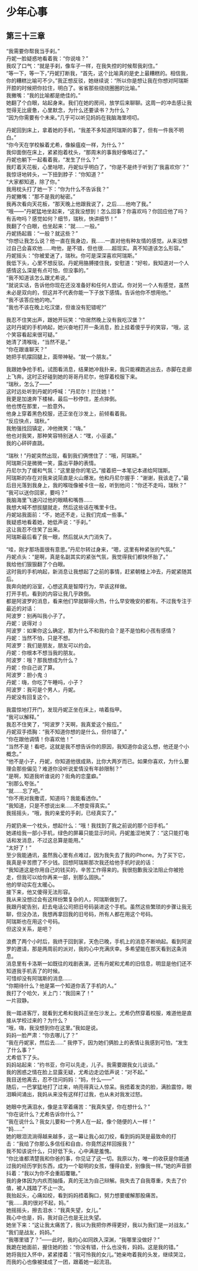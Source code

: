 # 少年心事

## 第三十三章

“我需要你帮我当手刹。”  
丹妮一脸疑惑地看着我：“你说啥？”  
我叹了口气：“就是手刹，像车子一样，在我失控的时候帮我刹住。”  
“等一下，等一下，”丹妮打断我，“首先，这个比喻真的是史上最糟糕的。相信我，你的糟糕比喻可不少。”我正想反驳，她继续说：“所以你是想让我在你想对阿瑞斯开腔的时候把你拉住，明白了。省省那些绕绕圈圈的比喻。”  
我撇嘴：“我的比喻都是绝佳的。”  
她翻了个白眼，站起身来。我们在她的房间，放学后来聊聊。这周一的冲击感让我觉得无比疲惫，心里默念，为什么还要读书？为什么？  
“因为你需要有个未来。”几乎可以听见妈妈在我脑海里唠叨。  

丹妮回到床上，拿着她的手机，“我差不多知道阿瑞斯的事了，但有一件我不明白。”  
“你今天在学校躲着尤希，像躲瘟疫一样，为什么？”  
我仰面倒在床上，紧紧抱着枕头，“那周末的事我好像略过了。”  
丹妮也躺下一起看着我，“发生了什么？”  
我盯着天花板，心里咕哝，丹妮似乎明白了，“你是不是终于听到了‘我喜欢你’？”  
我惊讶地转头，一下扭到脖子：“你知道？”  
“大家都知道，除了你。”  
我用枕头打了她一下：“你为什么不告诉我？”  
丹妮撇嘴：“那不是我的秘密。”  
我再次看向天花板，“那天晚上他跟我说了，之后……他吻了我。”  
“哦——”丹妮猛地坐起来，“这我没想到！怎么回事？你喜欢吗？你回应他了吗？有舌吻吗？感觉如何？细节，瑞秋，快讲细节！”  
我翻了个白眼，也坐起来：“就……一般。”  
丹妮扬起眉：“一般？就这些？”  
“你想让我怎么说？他一直在我身边，我……一直对他有种友情的感觉。从来没想过自己会喜欢他……吻他，是不错，但也很……超现实。真不知道该怎么形容。”  
丹妮摇头：“你被爱迷了，瑞秋。你可是深深喜欢阿瑞斯。”  
我低下头，心里不想反驳。丹妮用胳膊搂住我，安慰道：“好啦，我知道对一个人感情这么深是有点可怕，但没事的。”  
“我不知道该怎么跟尤希说。”  
“就说实话，告诉他你现在还没准备好和任何人尝试。你对另一个人有感觉，虽然未必是双向的，但这并不代表你能一下子放下感情。告诉他你不想用他。”  
“我不该答应他的吻。”  
“我也不该在晚上吃汉堡，但谁没有犯错呢?”  

我忍不住笑出声，跟她开玩笑：“你居然晚上没有我吃汉堡？”  
这时丹妮的手机响起，她兴奋地打开一条消息，脸上挂着傻乎乎的笑容，“哦，这个笑容看起来很可疑。”  
她清了清喉咙，“当然不是。”  
“你在跟谁聊天？”  
她把手机摆回腿上，面带神秘。“就一个朋友。”  

我跟她争抢手机，试图看消息，结果她冲我扑来，我只能裸跑逃出去，赤脚在走廊上飞奔。这时正好碰到她的哥哥丹尼尔，他穿着校服下来。  
“瑞秋，怎么了——”  
这时远处听到丹妮的呼喊：“丹尼尔！拦住她！”  
我更是加速奔下楼梯，最后一秒停住，差点摔倒。  
他也愣在那里，一脸意外。  
他身上穿着黑色校服，还正坐在沙发上，前倾看着我。  
“反应快点，瑞秋。”  
我勉强找回镇定，冲他微笑：“嗨。”  
他也对我笑，那种笑容特别迷人：“嘿，小巫婆。”  
我的心砰砰直跳。  

“瑞秋！”丹妮突然出现，看到我们俩愣住了：“哦，阿瑞斯。”  
阿瑞斯只是微微一笑，露出平静的表情。  
丹尼尔为了缓和气氛：“这里是你的笔记。”接着把一本笔记本递给阿瑞斯。  
阿瑞斯的存在对我来说简直是火山爆发。他和丹尼尔握手：“谢谢，我该走了。”最后目光落到我身上，我的喉咙像被卡住一般，听到他问：“你还不走吗，瑞秋？”  
“我可以送你回家，要吗？”  
我脑海里飞速闪过他的眼睛和嘴唇……  
我想大喊不想拔腿就走，然后这些话在嘴里卡住。  
丹妮站我面前：“不，她还不走，让我们完成一些事。”  
我疑惑地看着她，她低声说：“手刹。”  
这让我忍不住笑了出来。  
阿瑞斯最后看了我一眼，然后就从大门消失了。  

“哇，刚才那场面很有意思。”丹尼尔转过身来，“嗯，这里有种紧张的气氛。”  
丹妮点头：“是啊，真是名副其实的紧张气氛，我觉得我们都快怀胎了。”  
我给他们狠狠翻了个白眼。  
这时我的手机响起，新消息让我想起了之前的事情，赶紧朝楼上冲去，丹妮紧随其后。  
我奔向她的浴室，心想这真是智障行为，早该这样做。  
打开手机，看到的内容让我几乎跌倒。  
都是阿波罗的消息，看来他们早就聊得火热，什么早安晚安的都有。不过我专注于最近的对话：  
阿波罗：别再叫我小子了。  
丹妮：说得对 :)  
阿波罗：如果你这么确定，那为什么不和我约会？是不是怕和小孩有感情？  
丹妮：当然不怕，只是不想。  
阿波罗：我们是朋友，朋友可以约会。  
丹妮：你根本不想当我的朋友。  
阿波罗：哦？那我想成为什么？  
丹妮：你自己说了算。  
阿波罗：胆小鬼 :)  
丹妮：嗨，你吃了午睡吗，小子？  
阿波罗：我可是个男人，丹妮。  
丹妮没有回复这个。  

我震惊地打开门，发现丹妮正坐在床上，啃着指甲。  
“我可以解释。”  
我忍不住笑了，“阿波罗？天啊，我真爱这个报应。”  
丹妮双手捂胸：“我不知道你想的是什么，但你错了。”  
“你在跟他调情！你喜欢他！”  
“当然不是！看吧，这就是我不想告诉你的原因，我知道你会这么想，他还是个小概念。”  
“他不是小子，丹妮，你知道他很成熟，比你大两岁而已。如果你喜欢，为什么要理会那些偏见？难道你没听说爱情没有年龄限制？”  
“是啊，知道我听谁说的？街角的恋童癖。”  
“别那么夸张。”  
“就……忘了吧。”  
“你不用对我撒谎，知道吗？我能看透你。”  
“我知道，只是不想说出来……不想变得真实。”  
我摇摇头，“哦，我的亲爱的手刹，已经真实了。”  

丹妮扔来一个枕头，想起什么：“哦！我找到了我之前说的那个旧手机。”  
她递给我一部小手机，绿色的屏幕只能显示时间，丹妮羞涩地笑了：“这只能打电话和发消息，不过这总算是能用。”  
“太好了！”  
至少我能通讯，虽然我心里有点难过，因为我失去了我的iPhone。为了买下它，我真是辛苦攒了不少钱。回想阿瑞斯那次我还给他手机时说的话：  
“我知道这是你用自己的钱买的，辛苦工作得来的。我很抱歉我没法阻止你被抢走，但我可以给你再来一部，别那么固执。”  
他的举动实在太暖心。  
接下来，他又傻得无法形容。  
我从来没想过会有这样纷繁复杂的人，阿瑞斯做到了。  
我跟丹妮告别，赶去电话公司把旧号码装进这个手机。虽然这些繁琐的步骤让我无聊，但没办法，我想再拿回我的旧号码，所有人都在用这个号码。  
阿瑞斯也在用这个号码。  
但这没关系，是吧？  

浪费了两个小时后，我终于回到家，天色已晚，手机上的消息不断响起。看到阿波罗的邀请，那是两周前的派对，我的心中充满庆幸。多希望能在那天看到这条消息。  
消息里有卡洛斯一如既往的戏剧表演，还有丹妮和尤希的旧信息，明显是他们还不知道我手机丢了的时候。  
可惜却没有阿瑞斯的消息……  
“你期待什么？他是第一个知道你丢了手机的人。”  
我打了个哈欠，关上门：“我回来了！”  
一片寂静。  

我一踏进客厅，就看到尤希和我妈正坐在沙发上。尤希仍然穿着校服，难道他是直接从学校过来的？为什么？  
“哦，嗨，我没想到你在这里。”我如是说。  
妈妈一脸严肃：“你去哪儿了？”  
“我在丹妮家，然后去……”
我停下，因为她们俩脸上的表情让我感到可怕，“发生了什么事？”  
尤希低下了头。  
妈妈站起来：“约书亚，你可以先走，儿子。我需要跟我女儿谈谈。”  
我的困惑之情在脸上显露无疑，尤希边走边低声说：“对不起。”  
我目送他离去，忍不住问妈妈：“妈，什么——”  
随后，一巴掌猛地打了过来，响亮得真让人惊呆。我捂着发烫的脸，满脸震惊，眼泪瞬间涌出，我妈从来没有这样打过我，也从未对我发过怒。  

她眼中充满泪水，像是主宰着痛苦：“我真失望，你在想什么？”  
“你在说什么？尤希告诉你什么？”  
“我在说什么？我女儿要和一个男人在一起，像个随便的人一样！”  
“妈……”  
她的眼泪流淌得越来越多，这一幕让我心如刀绞，看到妈妈哭是最致命的打击：“我给了你那么多信任和自由，你竟然这样回报我？”  
我不知该说什么，只好低下头，心中满是羞愧。  
“你比谁都清楚我和你爸的事，你见证了这一切。我原以为，唯一的收获是你能通过我的经历学到东西，成为一个聪明的女孩，懂得自爱，别像我一样。”她的声音颤抖着：“我以为你不会重蹈覆辙。”  
我的身体因为内疚而抽搐，真的无法为自己辩解。我失去了自我尊重，失去了价值，被人践踏了不止一次。  
我抬起头，心痛如绞，看到妈妈捂着胸口，努力想要缓解那股痛苦。  
“我……真的很对不起，妈。”  
她摇摇头，擦去泪水：“我真失望，女儿。”  
我心中也是，妈，我对自己也是无比失望。  
她坐下来：“这让我太痛苦了，我以为我把你养得更好，我以为我们是一对战友。”  
“我们是战友，妈妈。”  
“我哪里错了？”——此时，我的心如同跌入深渊，“我哪里没做好？”  
我跪在她面前，握住她的脸：“你没有错，什么也没有，妈妈。这是我的错。”  
她将我拉入怀中，紧紧搂着：“我可怜我的女儿。”她亲吻着我的头发，继续哭泣，而我的心也像被揉成了一团，跟着她一起流泪。